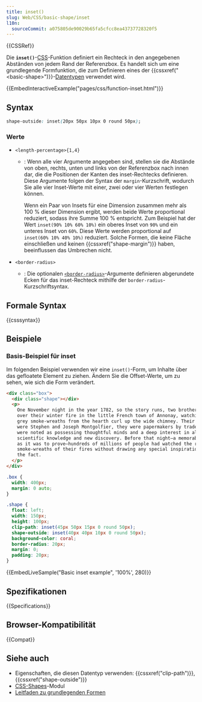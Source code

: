 ```yaml
---
title: inset()
slug: Web/CSS/basic-shape/inset
l10n:
  sourceCommit: a075805de90029b65fa5cfcc8ea43737728320f5
---
```


{{CSSRef}}

Die **`inset()`**-[CSS](/de/docs/Web/CSS)-Funktion definiert ein Rechteck in den angegebenen Abständen von jedem Rand der Referenzbox. Es handelt sich um eine grundlegende Formfunktion, die zum Definieren eines der {{cssxref("&lt;basic-shape&gt;")}}-[Datentypen](/de/docs/Web/CSS/CSS_Values_and_Units/CSS_data_types) verwendet wird.

{{EmbedInteractiveExample("pages/css/function-inset.html")}}

## Syntax

```css
shape-outside: inset(20px 50px 10px 0 round 50px);
```

### Werte

- `<length-percentage>{1,4}`

  - : Wenn alle vier Argumente angegeben sind, stellen sie die Abstände von oben, rechts, unten und links von der Referenzbox nach innen dar, die die Positionen der Kanten des inset-Rechtecks definieren. Diese Argumente folgen der Syntax der `margin`-Kurzschrift, wodurch Sie alle vier Inset-Werte mit einer, zwei oder vier Werten festlegen können.

    Wenn ein Paar von Insets für eine Dimension zusammen mehr als 100 % dieser Dimension ergibt, werden beide Werte proportional reduziert, sodass ihre Summe 100 % entspricht. Zum Beispiel hat der Wert `inset(90% 10% 60% 10%)` ein oberes Inset von `90%` und ein unteres Inset von `60%`. Diese Werte werden proportional auf `inset(60% 10% 40% 10%)` reduziert. Solche Formen, die keine Fläche einschließen und keinen {{cssxref("shape-margin")}} haben, beeinflussen das Umbrechen nicht.

- `<border-radius>`
  - : Die optionalen [`<border-radius>`](/de/docs/Web/CSS/border-radius)-Argumente definieren abgerundete Ecken für das inset-Rechteck mithilfe der `border-radius`-Kurzschriftsyntax.

## Formale Syntax

{{csssyntax}}

## Beispiele

### Basis-Beispiel für inset

Im folgenden Beispiel verwenden wir eine `inset()`-Form, um Inhalte über das gefloatete Element zu ziehen. Ändern Sie die Offset-Werte, um zu sehen, wie sich die Form verändert.

```html
<div class="box">
  <div class="shape"></div>
  <p>
    One November night in the year 1782, so the story runs, two brothers sat
    over their winter fire in the little French town of Annonay, watching the
    grey smoke-wreaths from the hearth curl up the wide chimney. Their names
    were Stephen and Joseph Montgolfier, they were papermakers by trade, and
    were noted as possessing thoughtful minds and a deep interest in all
    scientific knowledge and new discovery. Before that night—a memorable night,
    as it was to prove—hundreds of millions of people had watched the rising
    smoke-wreaths of their fires without drawing any special inspiration from
    the fact.
  </p>
</div>
```

```css
.box {
  width: 400px;
  margin: 0 auto;
}

.shape {
  float: left;
  width: 150px;
  height: 100px;
  clip-path: inset(45px 50px 15px 0 round 50px);
  shape-outside: inset(40px 40px 10px 0 round 50px);
  background-color: coral;
  border-radius: 20px;
  margin: 0;
  padding: 20px;
}
```

{{EmbedLiveSample("Basic inset example", '100%', 280)}}

## Spezifikationen

{{Specifications}}

## Browser-Kompatibilität

{{Compat}}

## Siehe auch

- Eigenschaften, die diesen Datentyp verwenden: {{cssxref("clip-path")}}, {{cssxref("shape-outside")}}
- [CSS-Shapes](/de/docs/Web/CSS/CSS_shapes)-Modul
- [Leitfaden zu grundlegenden Formen](/de/docs/Web/CSS/CSS_shapes/Basic_shapes)
